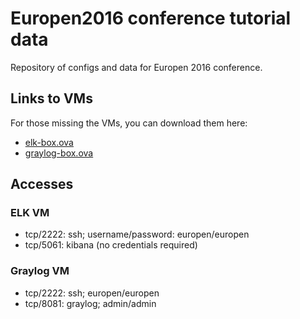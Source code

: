 # Europen2016 conference tutorial data

Repository of configs and data for Europen 2016 conference.

## Links to VMs

For those missing the VMs, you can download them here:

 * [elk-box.ova](https://filesender.cesnet.cz/?vid=6b91a728-af2c-ed68-1ab3-000062070f13)
 * [graylog-box.ova](https://filesender.cesnet.cz/?vid=1dc7755a-1549-4f28-7a7b-00001aa3482c)

## Accesses

### ELK VM

 * tcp/2222: ssh; username/password: europen/europen
 * tcp/5061: kibana (no credentials required)
 
### Graylog VM

 * tcp/2222: ssh; europen/europen
 * tcp/8081: graylog; admin/admin
